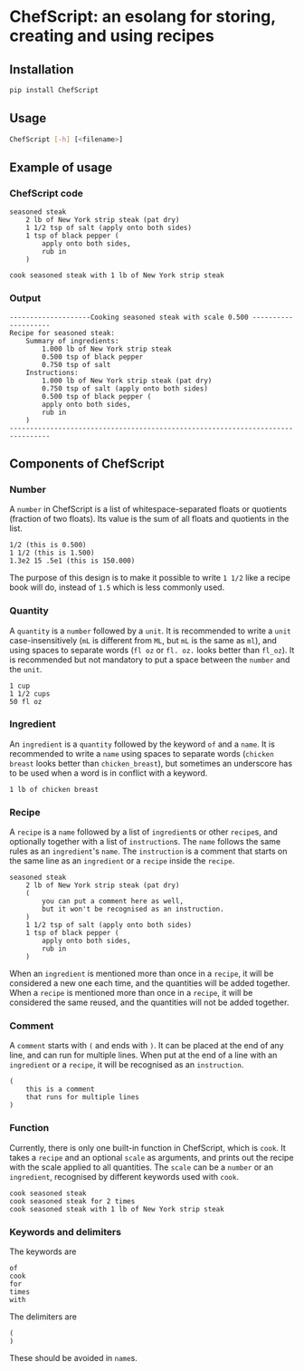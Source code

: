 # ChefScript: an esolang for storing, creating and using recipes

## Installation

```bash
pip install ChefScript
```

## Usage

```bash
ChefScript [-h] [<filename>]
```

## Example of usage

### ChefScript code

```text
seasoned steak
    2 lb of New York strip steak (pat dry)
    1 1/2 tsp of salt (apply onto both sides)
    1 tsp of black pepper (
        apply onto both sides,
        rub in
    )

cook seasoned steak with 1 lb of New York strip steak
```

### Output

```text
--------------------Cooking seasoned steak with scale 0.500 --------------------
Recipe for seasoned steak:
    Summary of ingredients:
        1.000 lb of New York strip steak
        0.500 tsp of black pepper
        0.750 tsp of salt
    Instructions:
        1.000 lb of New York strip steak (pat dry)
        0.750 tsp of salt (apply onto both sides)
        0.500 tsp of black pepper (
        apply onto both sides,
        rub in
    )
--------------------------------------------------------------------------------
```

## Components of ChefScript

### Number

A `number` in ChefScript is a list of whitespace-separated floats or quotients (fraction of two floats). Its value is the sum of all floats and quotients in the list.

```text
1/2 (this is 0.500)
1 1/2 (this is 1.500)
1.3e2 15 .5e1 (this is 150.000)
```

The purpose of this design is to make it possible to write `1 1/2` like a recipe book will do, instead of `1.5` which is less commonly used.

### Quantity

A `quantity` is a `number` followed by a `unit`. It is recommended to write a `unit` case-insensitively (`mL` is different from `ML`, but `mL` is the same as `ml`), and using spaces to separate words (`fl oz` or `fl. oz.` looks better than `fl_oz`). It is recommended but not mandatory to put a space between the `number` and the `unit`.

```text
1 cup
1 1/2 cups
50 fl oz
```

### Ingredient

An `ingredient` is a `quantity` followed by the keyword `of` and a `name`. It is recommended to write a `name` using spaces to separate words (`chicken breast` looks better than `chicken_breast`), but sometimes an underscore has to be used when a word is in conflict with a keyword.

```text
1 lb of chicken breast
```

### Recipe

A `recipe` is a `name` followed by a list of `ingredient`s or other `recipe`s, and optionally together with a list of `instruction`s. The `name` follows the same rules as an `ingredient`'s `name`. The `instruction` is a comment that starts on the same line as an `ingredient` or a `recipe` inside the `recipe`.

```text
seasoned steak
    2 lb of New York strip steak (pat dry)
    (
        you can put a comment here as well,
        but it won't be recognised as an instruction.
    )
    1 1/2 tsp of salt (apply onto both sides)
    1 tsp of black pepper (
        apply onto both sides,
        rub in
    )
```

When an `ingredient` is mentioned more than once in a `recipe`, it will be considered a new one each time, and the quantities will be added together. When a `recipe` is mentioned more than once in a `recipe`, it will be considered the same reused, and the quantities will not be added together.

### Comment

A `comment` starts with `(` and ends with `)`. It can be placed at the end of any line, and can run for multiple lines. When put at the end of a line with an `ingredient` or a `recipe`, it will be recognised as an `instruction`.

```text
(
    this is a comment
    that runs for multiple lines
)
```

### Function

Currently, there is only one built-in function in ChefScript, which is `cook`. It takes a `recipe` and an optional `scale` as arguments, and prints out the recipe with the scale applied to all quantities. The `scale` can be a `number` or an `ingredient`, recognised by different keywords used with `cook`.

```text
cook seasoned steak
cook seasoned steak for 2 times
cook seasoned steak with 1 lb of New York strip steak
```

### Keywords and delimiters

The keywords are

```text
of
cook
for
times
with
```

The delimiters are

```text
(
)
```

These should be avoided in `name`s.
